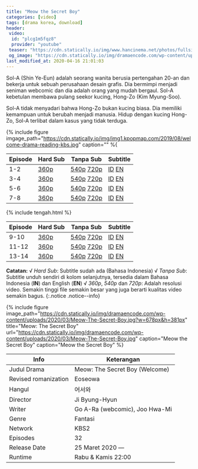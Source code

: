 ```yaml
---
title: "Meow the Secret Boy"
categories: [video]
tags: [drama korea, download]
header:
 video:
  id: "plcg1m5fqz8"
  provider: "youtube"
 teaser: "https://cdn.statically.io/img/www.hancinema.net/photos/fullsizephoto1131728.jpg?w=480"
 og_image: "https://cdn.statically.io/img/dramaencode.com/wp-content/uploads/2020/03/Meow-The-Secret-Boy.jpg?w=678px&h=381px"
last_modified_at: 2020-04-16 21:01:03
---
```


Sol-A (Shin Ye-Eun) adalah seorang wanita berusia pertengahan 20-an dan bekerja untuk sebuah perusahaan desain grafis. Dia bermimpi menjadi seniman webcomic dan dia adalah orang yang mudah bergaul. Sol-A kebetulan membawa pulang seekor kucing, Hong-Zo (Kim Myung-Soo).

Sol-A tidak menyadari bahwa Hong-Zo bukan kucing biasa. Dia memiliki kemampuan untuk berubah menjadi manusia. Hidup dengan kucing Hong-Zo, Sol-A terlibat dalam kasus yang tidak terduga.

{% include figure imgage_path="https://cdn.statically.io/img/img1.kpopmap.com/2019/08/welcome-drama-reading-kbs.jpg" caption="" %{

Episode|Hard Sub|Tanpa Sub|Subtitle
---|---|---|---
1-2|[360p](/zippyshare?st1=ep1-2&srv=98&cde=EKlxWvjQ&st2=360p)|[540p](/zippyshare?st1=ep1-2&srv=110&cde=b0EiLBwa&st2=540p) [720p](/zippyshare?st1=ep1-2&srv=10&cde=Xt2I40sx&st2=720p)|[ID](/subscene?subtitles=welcome-meow-the-secret-boy-eoseowa&lang=indonesian&id=2172354) [EN](/subscene?subtitles=welcome-meow-the-secret-boy-eoseowa&lang=english&id=2171992)
3-4|[360p](/zippyshare?st1=ep3-4&srv=109&cde=BohpAgxY&st2=360p)|[540p](/zippyshare?st1=ep3-4&srv=22&cde=ZF7oeiWF&st2=540p) [720p](/drive.google.com/?name=ep3-4&id=1nzhRUtjSquXoQA-u-UgYhK3m4ppFXRtA&size=720p)|[ID](/subscene?subtitles=welcome-meow-the-secret-boy-eoseowa&lang=indonesian&id=2173224) [EN](/subscene?subtitles=welcome-meow-the-secret-boy-eoseowa&lang=english&id=2172682)
5-6|[360p](/zippyshare?st1=ep5-7&srv=93&cde=HWEB0QVr&st2=360p)|[540p](/zippyshare?st1=ep5-6&srv=7&cde=tSuZwaw9&st2=540p) [720p](/zippyshare?st1=ep5-6&srv=113&LTLzXmRX&st2=720p)|[ID](/subscene?subtitles=welcome-meow-the-secret-boy-eoseowa&lang=indonesian&id=2179054) [EN](/subscene?subtitles=welcome-meow-the-secret-boy-eoseowa&lang=english&id=2178751)
7-8|[360p](/zippyshare?st1=ep7-8&srv=95&cde=tluzUFyC&st2=360p)|[540p](/zippyshare?st1=ep7-8&srv=110&cde=ETg7B7Xk&st2=540p) [720p](/zippyshare?st1=ep7-8&srv=56&oUCChGY9&st2=720p)|[ID](/subscene?subtitles=welcome-meow-the-secret-boy-eoseowa&lang=indonesian&id=2179750) [EN](/subscene?subtitles=welcome-meow-the-secret-boy-eoseowa&lang=english&id=2179569)

{% include tengah.html %}

Episode|Hard Sub|Tanpa Sub|Subtitle
---|---|---|---
9-10|[360p](/zippyshare?st1=ep9-10&srv=116&cde=i11THT94&st2=360p)|[540p](/zippyshare?st1=ep9-10&srv=99&cde=kOrFeEth&st2=540p) [720p](/zippyshare?st1=ep9-10&srv=92&Y3LqYp82&st2=720p)|[ID](/subscene?subtitles=welcome-meow-the-secret-boy-eoseowa&lang=indonesian&id=2185562) [EN](https://subscene.com/subtitles/welcome-meow-the-secret-boy-eoseowa&lang=english&id=2184978)
11-12|[360p](/zippyshare?st1=ep11-12&srv=52&cde=XmPzSmla&st2=360p)|[540p](/zippyshare?st1=ep11-12&srv=61&cde=7wUjYP22&st2=540p) [720p](/zippyshare?st1=ep11-12&srv=109&xI1qQsbt&st2=720p)|[ID](/subscene?subtitles=welcome-meow-the-secret-boy-eoseowa&lang=indonesian&id=2186492) [EN](https://subscene.com/subtitles/welcome-meow-the-secret-boy-eoseowa&lang=english&id=2185943)
13-14|[360p](/zippyshare?st1=ep13-13&srv=83&cde=CT4F2WsS&st2=360p)|[540p](/zippyshare?st1=ep13-14&srv=8&cde=vFbXQJGj&st2=540p) [720p](/zippyshare?st1=ep13-14&srv=67&xuvBE7Ex&st2=720p)|[ID](/subscene?subtitles=welcome-meow-the-secret-boy-eoseowa&lang=indonesian&id=2192020) [EN](https://subscene.com/subtitles/welcome-meow-the-secret-boy-eoseowa&lang=english&id=2191705)

**Catatan:**
√ _Hard Sub_: Subtitle sudah ada (Bahasa Indonesia)
√ _Tanpa Sub_: Subtitle unduh sendiri di kolom selanjutnya, tersedia dalam Bahasa Indonesia (**IN**) dan English (**EN**)
√ _360p_, _540p_ dan _720p_: Adalah resolusi video. Semakin tinggi file semakin besar yang juga berarti kualitas video semakin bagus.
{:.notice .notice--info}

{% include figure image_path="https://cdn.statically.io/img/dramaencode.com/wp-content/uploads/2020/03/Meow-The-Secret-Boy.jpg?w=678px&h=381px" title="Meow: The Secret Boy" url="https://cdn.statically.io/img/dramaencode.com/wp-content/uploads/2020/03/Meow-The-Secret-Boy.jpg" caption="Meow the Secret Boy" caption="Meow the Secret Boy" %}

Info|Keterangan
---|---
Judul Drama|Meow: The Secret Boy (Welcome)
Revised romanization|Eoseowa
Hangul|어서와
Director|Ji Byung-Hyun
Writer|Go A-Ra (webcomic), Joo Hwa-Mi
Genre|Fantasi
Network|KBS2
Episodes|32
Release Date|25 Maret 2020 —
Runtime|Rabu & Kamis 22:00

